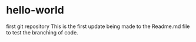 # hello-world
first git repository
This is the first update being made to the Readme.md file to test the branching of code.
